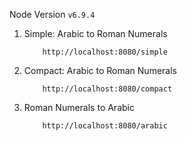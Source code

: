 Node Version
	```
        v6.9.4
    ```

1. Simple: Arabic to Roman Numerals
	```
        http://localhost:8080/simple
    ```

2. Compact: Arabic to Roman Numerals
	```
        http://localhost:8080/compact
    ```

3. Roman Numerals to Arabic
	```
        http://localhost:8080/arabic
    ```